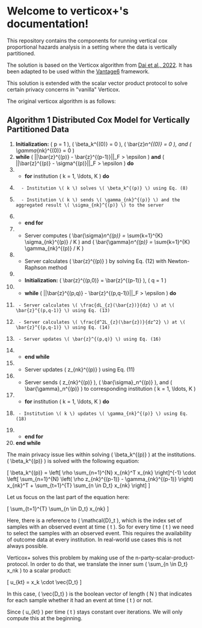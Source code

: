 # Welcome to verticox+'s documentation!
This repository contains the components for running vertical cox proportional hazards analysis in a
setting where the data is vertically partitioned.

The solution is based on the Verticox algorithm from
[Dai et al., 2022](https://ieeexplore.ieee.org/document/9076318). It has been adapted to be used
within the [Vantage6](https://vantage6.ai) framework.

This solution is extended with the scalar vector product protocol to solve certain privacy
concerns in "vanilla" Verticox.

The original verticox algorithm is as follows:

## Algorithm 1 Distributed Cox Model for Vertically Partitioned Data

1. **Initialization:** \( p = 1 \), \( \beta_k^{(0)} = 0 \), \( \bar{z}_n^{(0)} = 0 \), and \( \gamma_{nk}^{(0)} = 0 \)
2. **while** \( ||\bar{z}^{(p)} - \bar{z}^{(p-1)}||_F > \epsilon \) **and** \( ||\bar{z}^{(p)} - \sigma^{(p)}||_F > \epsilon \) **do**
3.   - **for** institution \( k = 1, \ldots, K \) **do**
4.       - Institution \( k \) solves \( \beta_k^{(p)} \) using Eq. (8)
5.       - Institution \( k \) sends \( \gamma_{nk}^{(p)} \) and the aggregated result \( \sigma_{nk}^{(p)} \) to the server
6.   - **end for**
7.   - Server computes \( \bar{\sigma}_n^{(p)} = \sum_{k=1}^{K} \sigma_{nk}^{(p)} / K \) and \( \bar{\gamma}_n^{(p)} = \sum_{k=1}^{K} \gamma_{nk}^{(p)} / K \)
8.   - Server calculates \( \bar{z}^{(p)} \) by solving Eq. (12) with Newton-Raphson method
9.   - **Initialization:** \( \bar{z}^{(p,0)} = \bar{z}^{(p-1)} \), \( q = 1 \)
10.  - **while** \( ||\bar{z}^{(p,q)} - \bar{z}^{(p,q-1)}||_F > \epsilon \) **do**
11.      - Server calculates \( \frac{dL_{z}(\bar{z})}{dz} \) at \( \bar{z}^{(p,q-1)} \) using Eq. (13)
12.      - Server calculates \( \frac{d^2L_{z}(\bar{z})}{dz^2} \) at \( \bar{z}^{(p,q-1)} \) using Eq. (14)
13.      - Server updates \( \bar{z}^{(p,q)} \) using Eq. (16)
14.  - **end while**
15.  - Server updates \( z_{nk}^{(p)} \) using Eq. (11)
16.  - Server sends \( z_{nk}^{(p)} \), \( \bar{\sigma}_n^{(p)} \), and \( \bar{\gamma}_n^{(p)} \) to corresponding institution \( k = 1, \ldots, K \)
17.  - **for** institution \( k = 1, \ldots, K \) **do**
18.      - Institution \( k \) updates \( \gamma_{nk}^{(p)} \) using Eq. (18)
19.  - **end for**
20. **end while**

The main privacy issue lies within solving \( \beta_k^{(p)} \) at the institutions.
\( \beta_k^{(p)} \) is solved with the following equation:

\[ \beta_k^{(p)} = \left[ \rho \sum_{n=1}^{N} x_{nk}^T x_{nk} \right]^{-1} \cdot \left[ \sum_{n=1}^{N} \left( \rho z_{nk}^{(p-1)} - \gamma_{nk}^{(p-1)} \right) x_{nk}^T + \sum_{t=1}^{T} \sum_{n \in D_t} x_{nk} \right] \]

Let us focus on the last part of the equation here:

\[ \sum_{t=1}^{T} \sum_{n \in D_t} x_{nk} \]

Here, there is a reference to \( \mathcal{D}_t \), which is the index set of samples with an
observed event at time \( t \). So for every time \( t \) we need to select the samples with an observed
event. This requires the availability of outcome data at every institution. In real-world use cases
this is not always possible.

Verticox+ solves this problem by making use of the n-party-scalar-product-protocol.
In order to do that, we translate the inner sum \( \sum_{n \in D_t} x_nk \) to a scalar product:

\[ u_{kt} = x_k \cdot \vec{D_t} \]

In this case, \( \vec{D_t} \) is the boolean vector of length \( N \) that indicates for each
sample whether it had an event at time \( t \) or not.

Since \( u_{kt} \) per time \( t \) stays constant over iterations. We will only compute this at
the beginning.
